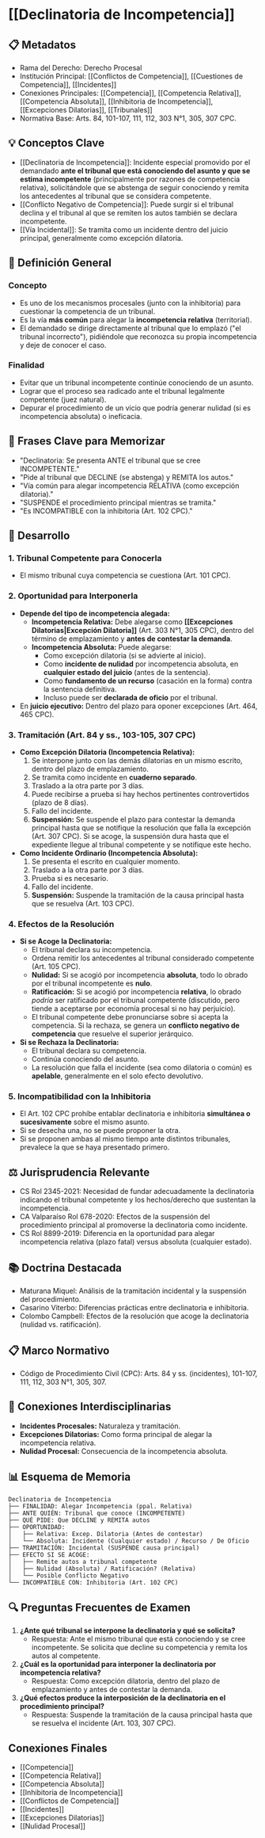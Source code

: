# [[Declinatoria de Incompetencia]]

## 📋 Metadatos
- Rama del Derecho: Derecho Procesal
- Institución Principal: [[Conflictos de Competencia]], [[Cuestiones de Competencia]], [[Incidentes]]
- Conexiones Principales: [[Competencia]], [[Competencia Relativa]], [[Competencia Absoluta]], [[Inhibitoria de Incompetencia]], [[Excepciones Dilatorias]], [[Tribunales]]
- Normativa Base: Arts. 84, 101-107, 111, 112, 303 N°1, 305, 307 CPC.

## 💡 Conceptos Clave
- [[Declinatoria de Incompetencia]]: Incidente especial promovido por el demandado **ante el tribunal que está conociendo del asunto y que se estima incompetente** (principalmente por razones de competencia relativa), solicitándole que se abstenga de seguir conociendo y remita los antecedentes al tribunal que se considera competente.
- [[Conflicto Negativo de Competencia]]: Puede surgir si el tribunal declina y el tribunal al que se remiten los autos también se declara incompetente.
- [[Vía Incidental]]: Se tramita como un incidente dentro del juicio principal, generalmente como excepción dilatoria.

## 📖 Definición General
### Concepto
- Es uno de los mecanismos procesales (junto con la inhibitoria) para cuestionar la competencia de un tribunal.
- Es la vía **más común** para alegar la **incompetencia relativa** (territorial).
- El demandado se dirige directamente al tribunal que lo emplazó ("el tribunal incorrecto"), pidiéndole que reconozca su propia incompetencia y deje de conocer el caso.

### Finalidad
- Evitar que un tribunal incompetente continúe conociendo de un asunto.
- Lograr que el proceso sea radicado ante el tribunal legalmente competente (juez natural).
- Depurar el procedimiento de un vicio que podría generar nulidad (si es incompetencia absoluta) o ineficacia.

## 🎯 Frases Clave para Memorizar
- "Declinatoria: Se presenta ANTE el tribunal que se cree INCOMPETENTE."
- "Pide al tribunal que DECLINE (se abstenga) y REMITA los autos."
- "Vía común para alegar incompetencia RELATIVA (como excepción dilatoria)."
- "SUSPENDE el procedimiento principal mientras se tramita."
- "Es INCOMPATIBLE con la inhibitoria (Art. 102 CPC)."

## 📑 Desarrollo

### 1. Tribunal Competente para Conocerla
- El mismo tribunal cuya competencia se cuestiona (Art. 101 CPC).

### 2. Oportunidad para Interponerla
- **Depende del tipo de incompetencia alegada:**
    - **Incompetencia Relativa:** Debe alegarse como **[[Excepciones Dilatorias|Excepción Dilatoria]]** (Art. 303 N°1, 305 CPC), dentro del término de emplazamiento y **antes de contestar la demanda**.
    - **Incompetencia Absoluta:** Puede alegarse:
        *   Como excepción dilatoria (si se advierte al inicio).
        *   Como **incidente de nulidad** por incompetencia absoluta, en **cualquier estado del juicio** (antes de la sentencia).
        *   Como **fundamento de un recurso** (casación en la forma) contra la sentencia definitiva.
        *   Incluso puede ser **declarada de oficio** por el tribunal.
- En **juicio ejecutivo:** Dentro del plazo para oponer excepciones (Art. 464, 465 CPC).

### 3. Tramitación (Art. 84 y ss., 103-105, 307 CPC)
- **Como Excepción Dilatoria (Incompetencia Relativa):**
    1. Se interpone junto con las demás dilatorias en un mismo escrito, dentro del plazo de emplazamiento.
    2. Se tramita como incidente en **cuaderno separado**.
    3. Traslado a la otra parte por 3 días.
    4. Puede recibirse a prueba si hay hechos pertinentes controvertidos (plazo de 8 días).
    5. Fallo del incidente.
    6. **Suspensión:** Se suspende el plazo para contestar la demanda principal hasta que se notifique la resolución que falla la excepción (Art. 307 CPC). Si se acoge, la suspensión dura hasta que el expediente llegue al tribunal competente y se notifique este hecho.
- **Como Incidente Ordinario (Incompetencia Absoluta):**
    1. Se presenta el escrito en cualquier momento.
    2. Traslado a la otra parte por 3 días.
    3. Prueba si es necesario.
    4. Fallo del incidente.
    5. **Suspensión:** Suspende la tramitación de la causa principal hasta que se resuelva (Art. 103 CPC).

### 4. Efectos de la Resolución
- **Si se Acoge la Declinatoria:**
    - El tribunal declara su incompetencia.
    - Ordena remitir los antecedentes al tribunal considerado competente (Art. 105 CPC).
    - **Nulidad:** Si se acogió por incompetencia **absoluta**, todo lo obrado por el tribunal incompetente es **nulo**.
    - **Ratificación:** Si se acogió por incompetencia **relativa**, lo obrado *podría* ser ratificado por el tribunal competente (discutido, pero tiende a aceptarse por economía procesal si no hay perjuicio).
    - El tribunal competente debe pronunciarse sobre si acepta la competencia. Si la rechaza, se genera un **conflicto negativo de competencia** que resuelve el superior jerárquico.
- **Si se Rechaza la Declinatoria:**
    - El tribunal declara su competencia.
    - Continúa conociendo del asunto.
    - La resolución que falla el incidente (sea como dilatoria o común) es **apelable**, generalmente en el solo efecto devolutivo.

### 5. Incompatibilidad con la Inhibitoria
- El Art. 102 CPC prohíbe entablar declinatoria e inhibitoria **simultánea o sucesivamente** sobre el mismo asunto.
- Si se desecha una, no se puede proponer la otra.
- Si se proponen ambas al mismo tiempo ante distintos tribunales, prevalece la que se haya presentado primero.

## ⚖️ Jurisprudencia Relevante
- CS Rol 2345-2021: Necesidad de fundar adecuadamente la declinatoria indicando el tribunal competente y los hechos/derecho que sustentan la incompetencia.
- CA Valparaíso Rol 678-2020: Efectos de la suspensión del procedimiento principal al promoverse la declinatoria como incidente.
- CS Rol 8899-2019: Diferencia en la oportunidad para alegar incompetencia relativa (plazo fatal) versus absoluta (cualquier estado).

## 📚 Doctrina Destacada
- Maturana Miquel: Análisis de la tramitación incidental y la suspensión del procedimiento.
- Casarino Viterbo: Diferencias prácticas entre declinatoria e inhibitoria.
- Colombo Campbell: Efectos de la resolución que acoge la declinatoria (nulidad vs. ratificación).

## 📋 Marco Normativo
- Código de Procedimiento Civil (CPC): Arts. 84 y ss. (incidentes), 101-107, 111, 112, 303 N°1, 305, 307.

## 🔄 Conexiones Interdisciplinarias
- **Incidentes Procesales:** Naturaleza y tramitación.
- **Excepciones Dilatorias:** Como forma principal de alegar la incompetencia relativa.
- **Nulidad Procesal:** Consecuencia de la incompetencia absoluta.

## 📊 Esquema de Memoria
```plaintext
Declinatoria de Incompetencia
├── FINALIDAD: Alegar Incompetencia (ppal. Relativa)
├── ANTE QUIÉN: Tribunal que conoce (INCOMPETENTE)
├── QUÉ PIDE: Que DECLINE y REMITA autos
├── OPORTUNIDAD:
│   ├── Relativa: Excep. Dilatoria (Antes de contestar)
│   └── Absoluta: Incidente (Cualquier estado) / Recurso / De Oficio
├── TRAMITACIÓN: Incidental (SUSPENDE causa principal)
├── EFECTO SI SE ACOGE:
│   ├── Remite autos a tribunal competente
│   ├── Nulidad (Absoluta) / Ratificación? (Relativa)
│   └── Posible Conflicto Negativo
└── INCOMPATIBLE CON: Inhibitoria (Art. 102 CPC)
```

## 🔍 Preguntas Frecuentes de Examen
1.  **¿Ante qué tribunal se interpone la declinatoria y qué se solicita?**
    *   Respuesta: Ante el mismo tribunal que está conociendo y se cree incompetente. Se solicita que decline su competencia y remita los autos al competente.
2.  **¿Cuál es la oportunidad para interponer la declinatoria por incompetencia relativa?**
    *   Respuesta: Como excepción dilatoria, dentro del plazo de emplazamiento y antes de contestar la demanda.
3.  **¿Qué efectos produce la interposición de la declinatoria en el procedimiento principal?**
    *   Respuesta: Suspende la tramitación de la causa principal hasta que se resuelva el incidente (Art. 103, 307 CPC).

## Conexiones Finales
- [[Competencia]]
- [[Competencia Relativa]]
- [[Competencia Absoluta]]
- [[Inhibitoria de Incompetencia]]
- [[Conflictos de Competencia]]
- [[Incidentes]]
- [[Excepciones Dilatorias]]
- [[Nulidad Procesal]] 